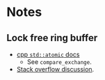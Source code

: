 
# Notes

## Lock free ring buffer
- [cpp `std::atomic` docs](https://en.cppreference.com/w/cpp/atomic/atomic)
    - See `compare_exchange`.
- [Stack overflow discussion](https://stackoverflow.com/questions/53038437/ring-buffer-with-atomic-indexes).
